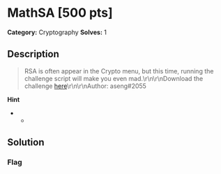 # MathSA [500 pts]

**Category:** Cryptography
**Solves:** 1

## Description
>RSA is often appear in the Crypto menu, but this time, running the challenge script will make you even mad.\r\n\r\nDownload the challenge [here](https://drive.google.com/drive/folders/1arTZqJkRi3yMCprEJeL6M082yqZz9qE8?usp=sharing)\r\n\r\nAuthor: aseng#2055

**Hint**
* -

## Solution

### Flag

